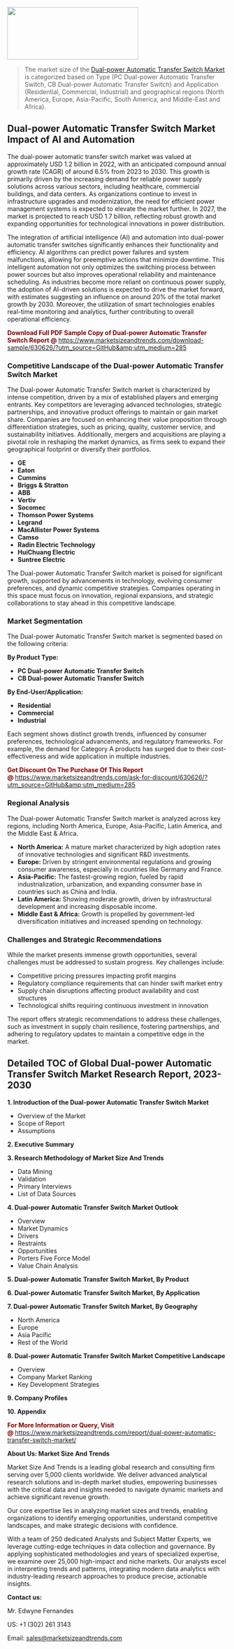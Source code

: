 <img src="https://100x100musica.es/wp-content/uploads/2024/12/Verified-Market-Reports-4-300x120.jpg" alt="" width="300" height="120" class="alignnone size-medium wp-image-100382" /><blockquote><p>The market size of the <a href="https://www.marketsizeandtrends.com/download-sample/630626/?utm_source=GitHub&amp;utm_medium=285" target="_blank">Dual-power Automatic Transfer Switch Market </a>is categorized based on Type (PC Dual-power Automatic Transfer Switch, CB Dual-power Automatic Transfer Switch) and Application (Residential, Commercial, Industrial) and geographical regions (North America, Europe, Asia-Pacific, South America, and Middle-East and Africa).</p></blockquote><p><h2>Dual-power Automatic Transfer Switch Market Impact of AI and Automation</h2><p>The dual-power automatic transfer switch market was valued at approximately USD 1.2 billion in 2022, with an anticipated compound annual growth rate (CAGR) of around 6.5% from 2023 to 2030. This growth is primarily driven by the increasing demand for reliable power supply solutions across various sectors, including healthcare, commercial buildings, and data centers. As organizations continue to invest in infrastructure upgrades and modernization, the need for efficient power management systems is expected to elevate the market further. In 2027, the market is projected to reach USD 1.7 billion, reflecting robust growth and expanding opportunities for technological innovations in power distribution.</p><p>The integration of artificial intelligence (AI) and automation into dual-power automatic transfer switches significantly enhances their functionality and efficiency. AI algorithms can predict power failures and system malfunctions, allowing for preemptive actions that minimize downtime. This intelligent automation not only optimizes the switching process between power sources but also improves operational reliability and maintenance scheduling. As industries become more reliant on continuous power supply, the adoption of AI-driven solutions is expected to drive the market forward, with estimates suggesting an influence on around 20% of the total market growth by 2030. Moreover, the utilization of smart technologies enables real-time monitoring and analytics, further contributing to overall operational efficiency.</p></p><p><strong><span style="color: #800000;">Download Full PDF Sample Copy of Dual-power Automatic Transfer Switch Report @</span>&nbsp;</strong><a href="https://www.marketsizeandtrends.com/download-sample/630626/?utm_source=GitHub&amp;utm_medium=285">https://www.marketsizeandtrends.com/download-sample/630626/?utm_source=GitHub&amp;utm_medium=285</a></p><h3>Competitive Landscape of the Dual-power Automatic Transfer Switch Market</h3><p>The Dual-power Automatic Transfer Switch market is characterized by intense competition, driven by a mix of established players and emerging entrants. Key competitors are leveraging advanced technologies, strategic partnerships, and innovative product offerings to maintain or gain market share. Companies are focused on enhancing their value proposition through differentiation strategies, such as pricing, quality, customer service, and sustainability initiatives. Additionally, mergers and acquisitions are playing a pivotal role in reshaping the market dynamics, as firms seek to expand their geographical footprint or diversify their portfolios.</p><p><strong><p><ul><li>GE </li><li> Eaton </li><li> Cummins </li><li> Briggs & Stratton </li><li> ABB </li><li> Vertiv </li><li> Socomec </li><li> Thomson Power Systems </li><li> Legrand </li><li> MacAllister Power Systems </li><li> Camso </li><li> Radin Electric Technology </li><li> HuiChuang Electric </li><li> Suntree Electric</p></li></ul></p></strong></p><p>The Dual-power Automatic Transfer Switch market is poised for significant growth, supported by advancements in technology, evolving consumer preferences, and dynamic competitive strategies. Companies operating in this space must focus on innovation, regional expansions, and strategic collaborations to stay ahead in this competitive landscape.</p><h3>Market Segmentation</h3><p>The Dual-power Automatic Transfer Switch market is segmented based on the following criteria:</p><p><strong>By Product Type:</strong></p><p><strong><p><ul><li>PC Dual-power Automatic Transfer Switch </li><li> CB Dual-power Automatic Transfer Switch</p></li></ul></p></strong></p><p><strong>By End-User/Application:</strong></p><p><strong><p><ul><li>Residential </li><li> Commercial </li><li> Industrial</p></li></ul></p></strong></p><p>Each segment shows distinct growth trends, influenced by consumer preferences, technological advancements, and regulatory frameworks. For example, the demand for Category A products has surged due to their cost-effectiveness and wide application in multiple industries.</p><p><strong><span style="color: #800000;">Get Discount On The Purchase Of This Report @&nbsp;</span></strong><a href="https://www.marketsizeandtrends.com/ask-for-discount/630626/?utm_source=GitHub&amp;utm_medium=285">https://www.marketsizeandtrends.com/ask-for-discount/630626/?utm_source=GitHub&amp;utm_medium=285</a></p><h3>Regional Analysis</h3><p>The Dual-power Automatic Transfer Switch market is analyzed across key regions, including North America, Europe, Asia-Pacific, Latin America, and the Middle East &amp; Africa.</p><ul><li><strong>North America:</strong> A mature market characterized by high adoption rates of innovative technologies and significant R&amp;D investments.</li><li><strong>Europe:</strong> Driven by stringent environmental regulations and growing consumer awareness, especially in countries like Germany and France.</li><li><strong>Asia-Pacific:</strong> The fastest-growing region, fueled by rapid industrialization, urbanization, and expanding consumer base in countries such as China and India.</li><li><strong>Latin America:</strong> Showing moderate growth, driven by infrastructural development and increasing disposable income.</li><li><strong>Middle East &amp; Africa:</strong> Growth is propelled by government-led diversification initiatives and increased spending on technology.</li></ul><h3>Challenges and Strategic Recommendations</h3><p>While the market presents immense growth opportunities, several challenges must be addressed to sustain progress. Key challenges include:</p><ul><li>Competitive pricing pressures impacting profit margins</li><li>Regulatory compliance requirements that can hinder swift market entry</li><li>Supply chain disruptions affecting product availability and cost structures</li><li>Technological shifts requiring continuous investment in innovation</li></ul><p>The report offers strategic recommendations to address these challenges, such as investment in supply chain resilience, fostering partnerships, and adhering to regulatory updates to maintain a competitive edge in the market.</p><h2>Detailed TOC of Global Dual-power Automatic Transfer Switch Market Research Report, 2023-2030</h2><p><strong>1. Introduction of the Dual-power Automatic Transfer Switch Market</strong></p><ul><li>Overview of the Market</li><li>Scope of Report</li><li>Assumptions&nbsp;</li></ul><p><strong>2. Executive Summary</strong></p><p><strong>3. Research Methodology of <strong>Market Size And Trends</strong></strong></p><ul><li>Data Mining</li><li>Validation</li><li>Primary Interviews</li><li>List of Data Sources&nbsp;</li></ul><p><strong>4. Dual-power Automatic Transfer Switch Market Outlook</strong></p><ul><li>Overview</li><li>Market Dynamics</li><li>Drivers</li><li>Restraints</li><li>Opportunities</li><li>Porters Five Force Model</li><li>Value Chain Analysis&nbsp;</li></ul><p><strong>5. Dual-power Automatic Transfer Switch Market, By Product</strong></p><p><strong>6. Dual-power Automatic Transfer Switch Market, By Application</strong></p><p><strong>7. Dual-power Automatic Transfer Switch Market, By Geography</strong></p><ul><li>North America</li><li>Europe</li><li>Asia Pacific</li><li>Rest of the World&nbsp;</li></ul><p><strong>8. Dual-power Automatic Transfer Switch Market Competitive Landscape</strong></p><ul><li>Overview</li><li>Company Market Ranking</li><li>Key Development Strategies&nbsp;</li></ul><p><strong>9. Company Profiles</strong></p><p><strong>10. Appendix</strong></p><p><strong><span style="color: #800000;">For More Information or Query, Visit @&nbsp;</span></strong><a href="https://www.marketsizeandtrends.com/report/dual-power-automatic-transfer-switch-market/">https://www.marketsizeandtrends.com/report/dual-power-automatic-transfer-switch-market/</a></p><p></p><p><strong>About Us:&nbsp;Market Size And Trends</strong></p><p>Market Size And Trends&nbsp;is a leading global research and consulting firm serving over 5,000 clients worldwide. We deliver advanced analytical research solutions and in-depth market studies, empowering businesses with the critical data and insights needed to navigate dynamic markets and achieve significant revenue growth.</p><p>Our core expertise lies in analyzing market sizes and trends, enabling organizations to identify emerging opportunities, understand competitive landscapes, and make strategic decisions with confidence.</p><p>With a team of 250 dedicated Analysts and Subject Matter Experts, we leverage cutting-edge techniques in data collection and governance. By applying sophisticated methodologies and years of specialized expertise, we examine over 25,000 high-impact and niche markets. Our analysts excel in interpreting trends and patterns, integrating modern data analytics with industry-leading research approaches to produce precise, actionable insights.</p><p><strong>Contact us:</strong></p><p>Mr. Edwyne Fernandes</p><p>US: +1 (302) 261 3143</p><p>Email: <a href="mailto:sales@marketsizeandtrends.com">sales@marketsizeandtrends.com</a>&nbsp;</p>
